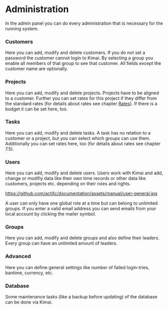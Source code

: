 # Administration

In the admin panel you can do every administration that is necessary for the running system.

### Customers

Here you can add, modify and delete customers. If you do not set a password the customer cannot login to Kimai. By selecting a group you enable all members of that group to see that customer. All fields except the customer name are optionally.

### Projects

Here you can add, modify and delete projects. Projects have to be aligned to a customer. Further you can set rates for this project if they differ from the standard rates (for details about rates see chapter [Rates](rates.md)). If there is a budget it can be set here, too.

### Tasks

Here you can add, modify and delete tasks. A task has no relation to a customer or a project, but you can select which groups can use them. Additionally you can set rates here, too (for details about rates see chapter 7.5).

### Users

Here you can add, modify and delete users. 
Users work with Kimai and add, change or modifiy data like their own time records or other data like customers, projects etc. depending on their roles and rights.

https://github.com/actXc/documentation/assets/manual/user-general.jpg

A user can only have one global role at a time but can belong to unlimited groups. If you enter a valid email address you can send emails from your local account by clicking the mailer symbol.

### Groups

Here you can add, modify and delete groups and also define their leaders. Every group can have an unlimited amount of leaders.

### Advanced

Here you can define general settings like number of failed login-tries, bantime, currency, etc.

### Database

Some maintenance tasks (like a backup before updating) of the database can be done via Kimai.
